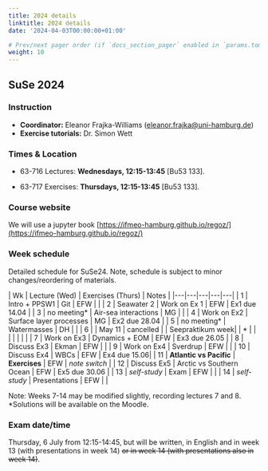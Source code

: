 ```yaml
---
title: 2024 details
linktitle: 2024 details
date: '2024-04-03T00:00:00+01:00'

# Prev/next pager order (if `docs_section_pager` enabled in `params.toml`)
weight: 10
---
```


## SuSe 2024 


### Instruction

+ **Coordinator:** Eleanor Frajka-Williams (eleanor.frajka@uni-hamburg.de)
+ **Exercise tutorials:** Dr. Simon Wett

### Times & Location

- 63-716 Lectures: **Wednesdays, 12:15-13:45** [Bu53 133].  

- 63-717 Exercises: **Thursdays, 12:15-13:45** [Bu53 133].  

### Course website

We will use a jupyter book [https://ifmeo-hamburg.github.io/regoz/](https://ifmeo-hamburg.github.io/regoz/)

### Week schedule 

Detailed schedule for SuSe24.  Note, schedule is subject to minor changes/reordering of materials.


| Wk | Lecture (Wed)  | Exercises (Thurs) | Notes |
|---|---|---|---|---|
| 1  |  Intro + PPSW1   | Git   | EFW | | 
| 2  |  Seawater 2 | Work on Ex 1  | EFW | Ex1 due 14.04  |
| 3  |  no meeting*   | Air-sea interactions | MG |  |
| 4  |  Work on Ex2  | Surface layer processes | MG | Ex2 due 28.04  |
| 5  |  no meeting*   | Watermasses  | DH | |
| 6  |   | May 11  | cancelled  | | Seepraktikum week|
| *  |   |   |   |   | | |
| 7  |  Work on Ex3  | Dynamics + EOM  | EFW | Ex3 due 26.05  |
| 8  |  Discuss Ex3 | Ekman  | EFW  | |
| 9  |  Work on Ex4  | Sverdrup  | EFW | |
| 10  |  Discuss Ex4  | WBCs   | EFW | Ex4 due 15.06|
| 11  |  **Atlantic vs Pacific**  | **Exercises**   | EFW | *note switch* |
| 12  | Discuss Ex5 | Arctic vs Southern Ocean | EFW | Ex5 due 30.06 |
| 13  |  *self-study* |  Exam   | EFW |  |
| 14  |  *self-study* |  Presentations  | EFW | |


Note: Weeks 7-14 may be modified slightly, recording lectures 7 and 8.
*Solutions will be available on the Moodle.


### Exam date/time

Thursday, 6 July from 12:15-14:45, but will be written, in English and in  week 13 (with presentations in week 14) <s>~~or in week 14 (with presentations also in week 14)~~</s>.
